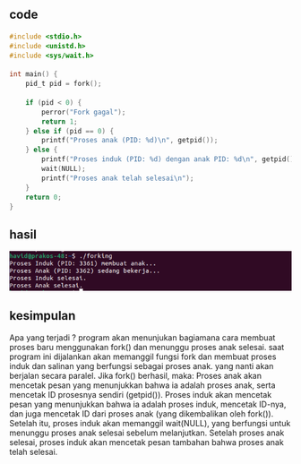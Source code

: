 

## code
```c
#include <stdio.h>
#include <unistd.h>
#include <sys/wait.h>

int main() {
    pid_t pid = fork();

    if (pid < 0) {
        perror("Fork gagal");
        return 1;
    } else if (pid == 0) {
        printf("Proses anak (PID: %d)\n", getpid());
    } else {
        printf("Proses induk (PID: %d) dengan anak PID: %d\n", getpid(), pid);
        wait(NULL);
        printf("Proses anak telah selesai\n");
    }
    return 0;
}
```

## hasil
![Forking](forking.png)
## kesimpulan

Apa yang terjadi ?
program akan menunjukan bagiamana cara membuat proses baru menggunakan fork() dan menunggu proses anak selesai.
saat program ini dijalankan akan memanggil fungsi fork dan membuat proses induk dan salinan yang berfungsi sebagai proses anak. yang nanti akan berjalan secara paralel.
Jika fork() berhasil, maka:
Proses anak akan mencetak pesan yang menunjukkan bahwa ia adalah proses anak, serta mencetak ID prosesnya sendiri (getpid()).
Proses induk akan mencetak pesan yang menunjukkan bahwa ia adalah proses induk, mencetak ID-nya, dan juga mencetak ID dari proses anak (yang dikembalikan oleh fork()).
Setelah itu, proses induk akan memanggil wait(NULL), yang berfungsi untuk menunggu proses anak selesai sebelum melanjutkan. Setelah proses anak selesai, proses induk akan mencetak pesan tambahan bahwa proses anak telah selesai.



